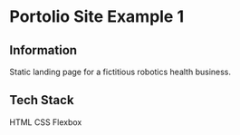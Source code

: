 # Portolio Site Example 1

## Information

Static landing page for a fictitious robotics health business.  

## Tech Stack

HTML
CSS
Flexbox